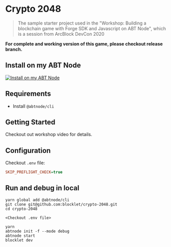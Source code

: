 # Crypto 2048

> The sample starter project used in the "Workshop: Building a blockchain game with Forge SDK and Javascript on ABT Node", which is a session from ArcBlock DevCon 2020

**For complete and working version of this game, please checkout release branch.**

## Install on my ABT Node

[![Install on my ABT Node](https://raw.githubusercontent.com/blocklet/development-guide/main/assets/install_on_abtnode.svg)](https://install.arcblock.io/?action=blocklet-install&meta_url=https%3A%2F%2Fgithub.com%2Fblocklet%2Fcrypto-2048%2Freleases%2Fdownload%2F0.9.0%2Fblocklet.json)

## Requirements

- Install `@abtnode/cli`

## Getting Started

Checkout out workshop video for details.

## Configuration

Checkout `.env` file:

```ini
SKIP_PREFLIGHT_CHECK=true
```

## Run and debug in local
```
yarn global add @abtnode/cli
git clone git@github.com:blocklet/crypto-2048.git
cd crypto-2048

<Checkout .env file>

yarn
abtnode init -f --mode debug
abtnode start
blocklet dev
```


